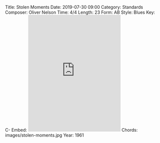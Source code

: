 Title: Stolen Moments
Date: 2019-07-30 09:00
Category: Standards
Composer: Oliver Nelson
Time: 4/4
Length: 23
Form: AB
Style: Blues
Key: C-
Embed: <iframe src="https://open.spotify.com/embed/playlist/031BeVXVa2BIKQB7ZuxYQM" width="300" height="380" frameborder="0" allowtransparency="true" allow="encrypted-media"></iframe>
Chords: images/stolen-moments.jpg
Year: 1961

